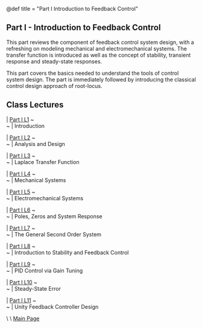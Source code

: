 @def title = "Part I Introduction to Feedback Control"

## Part I - Introduction to Feedback Control
This part reviews the component of feedback control system design, with a refreshing on modeling mechanical and electromechanical systems. The transfer function is introduced as well as the concept of stability, transient response and steady-state responses. 

This part covers the basics needed to understand the tools of control system design. The part is immediately followed by introducing the classical control design approach of root-locus. 



<!-- TODO: ADD diagram of system response with fancy animation  -->


## Class Lectures

| [Part I L1](../lecture1/index.html)  ~~~<br>~~~ | Introduction
 
| [Part I L2](../lecture2/index.html)  ~~~<br>~~~ | Analysis and Design
 
| [Part I L3](../lecture3/index.html)  ~~~<br>~~~ | Laplace Transfer Function
 
| [Part I L4](../lecture4/index.html)  ~~~<br>~~~ | Mechanical Systems
 
| [Part I L5](../lecture5/index.html)  ~~~<br>~~~ | Electromechanical Systems
 
| [Part I L6](../lecture6/index.html)  ~~~<br>~~~ | Poles, Zeros and System Response
 
| [Part I L7](../lecture7/index.html)  ~~~<br>~~~ | The General Second Order System
 
| [Part I L8](../lecture8/index.html)  ~~~<br>~~~ | Introduction to Stability and Feedback Control
 
| [Part I L9](../lecture9/index.html)  ~~~<br>~~~ | PID Control via Gain Tuning
 
| [Part I L10](../lecture10/index.html)  ~~~<br>~~~ | Steady-State Error
 
| [Part I L11](../lecture11/index.html)  ~~~<br>~~~ | Unity Feedback Controller Design

\\
\\
[Main Page](/index.html)